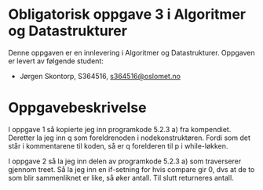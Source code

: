 # Obligatorisk oppgave 3 i Algoritmer og Datastrukturer

Denne oppgaven er en innlevering i Algoritmer og Datastrukturer. 
Oppgaven er levert av følgende student:
* Jørgen Skontorp, S364516, s364516@oslomet.no


# Oppgavebeskrivelse

I oppgave 1 så kopierte jeg inn programkode 5.2.3 a) fra kompendiet. Deretter la jeg inn q som foreldrenoden i nodekonstruktøren.
Fordi som det står i kommentarene til koden, så er q forelderen til p i while-løkken.

I oppgave 2 så la jeg inn delen av programkode 5.2.3 a) som traverserer gjennom treet. Så la jeg inn en if-setning for hvis compare gir 0,
dvs at de to som blir sammenliknet er like, så øker antall. Til slutt returneres antall.
